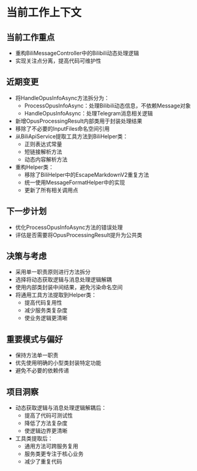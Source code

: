 # 当前工作上下文

## 当前工作重点
- 重构BiliMessageController中的Bilibili动态处理逻辑
- 实现关注点分离，提高代码可维护性

## 近期变更
- 将HandleOpusInfoAsync方法拆分为：
  - ProcessOpusInfoAsync：处理Bilibili动态信息，不依赖Message对象
  - HandleOpusInfoAsync：处理Telegram消息相关逻辑
- 新增OpusProcessingResult内部类用于封装处理结果
- 移除了不必要的InputFiles命名空间引用
- 从BiliApiService提取工具方法到BiliHelper类：
  - 正则表达式常量
  - 短链接解析方法
  - 动态内容解析方法
- 重构Helper类：
  - 移除了BiliHelper中的EscapeMarkdownV2重复方法
  - 统一使用MessageFormatHelper中的实现
  - 更新了所有相关调用点

## 下一步计划
- 优化ProcessOpusInfoAsync方法的错误处理
- 评估是否需要将OpusProcessingResult提升为公共类

## 决策与考虑
- 采用单一职责原则进行方法拆分
- 选择将动态获取逻辑与消息处理逻辑解耦
- 使用内部类封装中间结果，避免污染命名空间
- 将通用工具方法提取到Helper类：
  - 提高代码复用性
  - 减少服务类复杂度
  - 使业务逻辑更清晰

## 重要模式与偏好
- 保持方法单一职责
- 优先使用明确的小型类封装特定功能
- 避免不必要的依赖传递

## 项目洞察
- 动态获取逻辑与消息处理逻辑解耦后：
  - 提高了代码可测试性
  - 降低了方法复杂度
  - 使逻辑边界更清晰
- 工具类提取后：
  - 通用方法可跨服务复用
  - 服务类更专注于核心业务
  - 减少了重复代码
